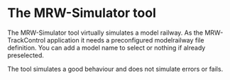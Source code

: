 # The MRW-Simulator tool
The MRW-Simulator tool virtually simulates a model railway. As the MRW-TrackControl application it needs a preconfigured modelrailway file definition. You can add a model name to select or nothing if already preselected.

The tool simulates a good behaviour and does not simulate errors or fails.
